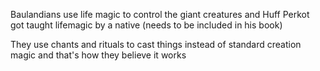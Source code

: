 Baulandians use life magic to control the giant creatures and Huff Perkot got taught lifemagic by a native (needs to be included in his book)

They use chants and rituals to cast things instead of standard creation magic and that's how they believe it works